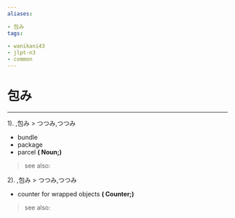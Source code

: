 ```yaml
---
aliases:
    
- 包み
tags:
    
- wanikani43
- jlpt-n3
- common
---
```


# 包み
---
1).
,包み > つつみ,つつみ

- bundle
- package
- parcel
**( Noun;)**
> see also: 
            
2).
,包み > つつみ,つつみ

- counter for wrapped objects
**( Counter;)**
> see also: 
            